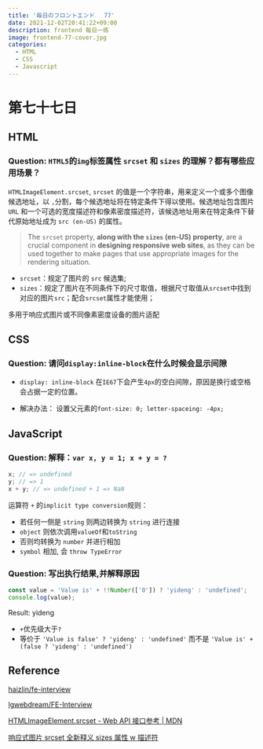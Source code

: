 ```yaml
---
title: '毎日のフロントエンド　 77'
date: 2021-12-02T20:41:22+09:00
description: frontend 每日一练
image: frontend-77-cover.jpg
categories:
  - HTML
  - CSS
  - Javascript
---
```


# 第七十七日

## HTML

### **Question:** `HTML5`的`img`标签属性 `srcset` 和 `sizes` 的理解？都有哪些应用场景？

`HTMLImageElement.srcset`, `srcset` 的值是一个字符串，用来定义一个或多个图像候选地址，以 `,`分割，每个候选地址将在特定条件下得以使用。候选地址包含图片 `URL` 和一个可选的宽度描述符和像素密度描述符，该候选地址用来在特定条件下替代原始地址成为 `src (en-US)` 的属性。

> The `srcset` property, **along with the `sizes` (en-US) property**, are a crucial component in **designing responsive web sites**, as they can be used together to make pages that use appropriate images for the rendering situation.

- `srcset`：规定了图片的 `src` 候选集;
- `sizes`：规定了图片在不同条件下的尺寸取值，根据尺寸取值从`srcset`中找到对应的图片`src`；配合`srcset`属性才能使用；

多用于响应式图片或不同像素密度设备的图片适配

## CSS

### **Question:** 请问`display:inline-block`在什么时候会显示间隙

- `display: inline-block` 在`IE67`下会产生`4px`的空白间隙，原因是换行或空格会占据一定的位置。

- 解决办法： 设置父元素的`font-size: 0; letter-spaceing: -4px;`

## JavaScript

### **Question:** 解释：`var x, y = 1; x + y = ?`

```js
x; // => undefined
y; // => 1
x + y; // => undefined + 1 => NaN
```

运算符 `+` 的`implicit type conversion`规则：

- 若任何一侧是 `string` 则两边转换为 `string` 进行连接
- `object` 则依次调用`valueOf`和`toString`
- 否则均转换为 `number` 并进行相加
- `symbol` 相加, 会 `throw TypeError`

### **Question:** 写出执行结果,并解释原因

```js
const value = 'Value is' + !!Number(['0']) ? 'yideng' : 'undefined';
console.log(value);
```

Result: yideng

- `+`优先级大于`?`
- 等价于 `'Value is false' ? 'yideng' : 'undefined'` 而不是 `'Value is' + (false ? 'yideng' : 'undefined')`

## Reference

[haizlin/fe-interview](https://github.com/haizlin/fe-interview)

[lgwebdream/FE-Interview ](https://github.com/lgwebdream/FE-Interview)

[HTMLImageElement.srcset - Web API 接口参考 | MDN](https://developer.mozilla.org/zh-CN/docs/Web/API/HTMLImageElement/srcset)

[响应式图片 srcset 全新释义 sizes 属性 w 描述符](https://www.zhangxinxu.com/wordpress/2014/10/responsive-images-srcset-size-w-descriptor/)
